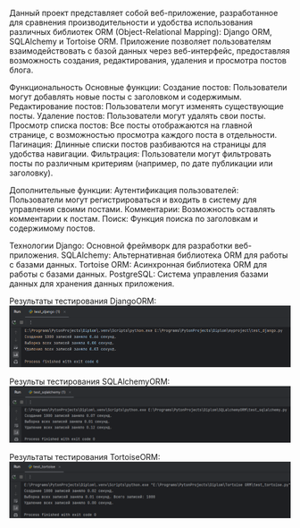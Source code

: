 Данный проект представляет собой веб-приложение, разработанное для сравнения производительности и удобства использования различных библиотек ORM (Object-Relational Mapping): Django ORM, SQLAlchemy и Tortoise ORM. Приложение позволяет пользователям взаимодействовать с базой данных через веб-интерфейс, предоставляя возможность создания, редактирования, удаления и просмотра постов блога.

Функциональность
Основные функции:
Создание постов: Пользователи могут добавлять новые посты с заголовком и содержимым.
Редактирование постов: Пользователи могут изменять существующие посты.
Удаление постов: Пользователи могут удалять свои посты.
Просмотр списка постов: Все посты отображаются на главной странице, с возможностью просмотра каждого поста в отдельности.
Пагинация: Длинные списки постов разбиваются на страницы для удобства навигации.
Фильтрация: Пользователи могут фильтровать посты по различным критериям (например, по дате публикации или заголовку).

Дополнительные функции:
Аутентификация пользователей: Пользователи могут регистрироваться и входить в систему для управления своими постами.
Комментарии: Возможность оставлять комментарии к постам.
Поиск: Функция поиска по заголовкам и содержимому постов.

Технологии
Django: Основной фреймворк для разработки веб-приложения.
SQLAlchemy: Альтернативная библиотека ORM для работы с базами данных.
Tortoise ORM: Асинхронная библиотека ORM для работы с базами данных.
PostgreSQL: Система управления базами данных для хранения данных приложения.


Результаты тестирования DjangoORM:
![img_11.png](img_11.png)

Результы тестирования SQLAlchemyORM:
![img_10.png](img_10.png)

Результаты тестирования TortoiseORM:
![img_9.png](img_9.png)